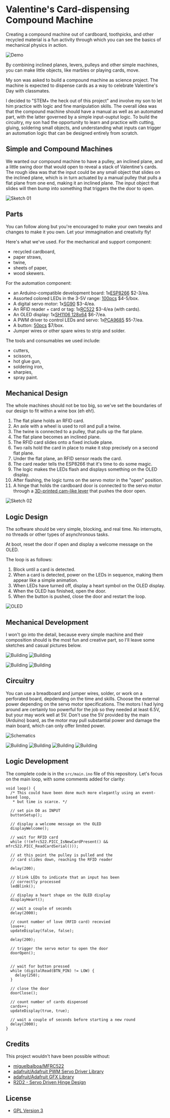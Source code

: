 # Valentine's Card-dispensing Compound Machine

Creating a compound machine out of cardboard, toothpicks, and other recycled
material is a fun activity through which you can see the basics of mechanical
physics in action.

![Demo](img/demo-02.gif "Demo")

By combining inclined planes, levers, pulleys and other simple machines, you
can make little objects, like marbles or playing cards, move.

My son was asked to build a compound machine as science project. The machine is
expected to dispense cards as a way to celebrate Valentine's Day with
classmates.

I decided to "STEM+ the heck out of this project" and involve my son to let him
practice with logic and fine manipulation skills. The overall idea was that the
compound machine should have a manual as well as an automated part, with the
latter governed by a simple input-ouptut logic. To build the circuitry, my son
had the opportunity to learn and practice with cutting, gluing, soldering small
objects, and understanding what inputs can trigger an automation logic that can
be designed entirely from scratch.

## Simple and Compound Machines

We wanted our compound machine to have a pulley, an inclined plane, and a
little swing door that would open to reveal a stack of Valentine's cards. The
rough idea was that the input could be any small object that slides on the
inclined plane, which is in turn actuated by a manual pulley that pulls a flat
plane from one end, making it an inclined plane. The input object that slides
will then bump into something that triggers the the door to open.

![Sketch 01](img/sketch-01.jpeg)

## Parts

You can follow along but you're encouraged to make your own tweaks and changes
to make it you own. Let your immagination and creativity fly!

Here's what we've used. For the mechanical and support component:

- recycled cardboard,
- paper straws,
- twine,
- sheets of paper,
- wood skewers.

For the automation component:

- an Arduino-compatible development board: 1x[ESP8266](https://a.co/d/aZeioCo) $2-3/ea.
- Assorted colored LEDs in the 3-5V range: [100pcs](https://a.co/d/4tDfaRZ) $4-5/box.
- A digital servo motor: 1x[SG90](https://a.co/d/939hsJN) $3-4/ea.
- An RFID reader + card or tag: 1x[RC522](https://a.co/d/fCH32ee) $3-4/ea (with cards).
- An OLED display: 1x[SH1106 128x64](https://a.co/d/7zYwehg) $6-7/ea.
- A PWM driver to control LEDs and servo: 1x[PCA9685](https://a.co/d/7VSY1Wy) $5-7/ea.
- A button: [50pcs](https://a.co/d/23IB9QI) $7/box.
- Jumper wires or other spare wires to strip and solder.

The tools and consumables we used include:

- cutters,
- scissors,
- hot glue gun,
- soldering iron,
- sharpies,
- spray paint.

## Mechanical Design

The whole machines should not be too big, so we've set the boundaries of our design
to fit within a wine box (eh eh!).

1. The flat plane holds an RFID card.
1. An axle with a wheel is used to roll and pull a twine.
1. The twine is connected to a pulley, that pulls up the flat plane.
1. The flat plane becomes an inclined plane.
1. The RFID card slides onto a fixed include plane.
1. Two rails hold the card in place to make it stop precisely on a second flat plane.
1. Under the flat plane, an RFID sensor reads the card.
1. The card reader tells the ESP8266  that it's time to do some magic.
1. The logic makes the LEDs flash and displays something on the OLED display.
1. After flashing, the logic turns on the servo motor in the "open" position.
1. A hinge that holds the cardboard door is connected to the servo motor through
   a [3D-printed cam-like lever](https://www.thingiverse.com/thing:1323380) that pushes the door open.

![Sketch 02](img/sketch-02.jpeg)

## Logic Design

The software should be very simple, blocking, and real time. No interrupts, no
threads or other types of asynchronous tasks.

At boot, reset the door if open and display a welcome message on the OLED.

The loop is as follows:

1. Block until a card is detected.
1. When a card is detected, power on the LEDs in sequence, making them appear
   like a simple animation.
1. When LEDs have turned off, display a heart symbol on the OLED display.
1. When the OLED has finished, open the door.
1. When the button is pushed, close the door and restart the loop.

![OLED](img/demo-01.gif)

## Mechanical Development

I won't go into the detail, because every simple machine and their composition
should is the most fun and creative part, so I'll leave some sketches and casual
pictures below.

![Building](img/building-04.jpeg)
![Building](img/building-05.jpeg)

![Building](img/building-08.jpeg)
![Building](img/building-09.jpeg)

## Circuitry

You can use a breadboard and jumper wires, solder, or work on a perforated
board, depdending on the time and skills. Choose the external power depending
on the servo motor specifications. The motors I had lying around are certainly
too powerful for the job so they needed at least 6.5V, but your may work well
at 5V. Don't use the 5V provided by the main (Arduino) board, as the motor may
pull substantial power and damage the main board, which can only offer limited power.

![Schematics](schematics/vmac_bb.png)

![Building](img/building-06.jpeg)
![Building](img/building-01.jpeg)
![Building](img/building-02.jpeg)
![Building](img/building-07.jpeg)

## Logic Development

The complete code is in the `src/main.ino` file of this repository. Let's focus
on the main loop, with some comments added for clarity:

```arduino
void loop() {
  /* This could have been done much more elegantly using an event-based loop,
   * but time is scarce. */

  // set pin D0 as INPUT
  buttonSetup();

  // display a welcome message on the OLED
  displayWelcome();

  // wait for RFID card
  while (!(mfrc522.PICC_IsNewCardPresent() && mfrc522.PICC_ReadCardSerial()));

  // at this point the pulley is pulled and the
  // card slides down, reaching the RFID reader

  delay(200);

  // blink LEDs to indicate that an input has been
  // correctly processed
  ledBlink();

  // display a heart shape on the OLED display
  displayHeart();

  // wait a couple of seconds
  delay(2000);

  // count number of love (RFID card) recevied
  love++;
  updateDisplay(false, false);

  delay(200);

  // trigger the servo motor to open the door
  doorOpen();


  // wait for button pressed
  while (digitalRead(BTN_PIN) != LOW) {
    delay(250);
  }

  // close the door
  doorClose();

  // count number of cards dispensed
  cards++;
  updateDisplay(true, true);

  // wait a couple of seconds before starting a new round
  delay(2000);
}
```

## Credits

This project wouldn't have been possible without:

- [miguelbalboa/MFRC522](https://github.com/miguelbalboa/rfid)
- [adafruit/Adafruit PWM Servo Driver Library](https://github.com/adafruit/Adafruit-PWM-Servo-Driver-Library)
- [adafruit/Adafruit GFX Library](https://github.com/adafruit/Adafruit-GFX-Library)
- [R2D2 - Servo Driven Hinge Design](https://www.thingiverse.com/thing:1323380)

## License

- [GPL Version 3](license.txt)
